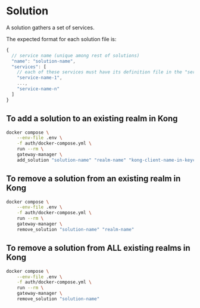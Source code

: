 # Solution

A solution gathers a set of services.

The expected format for each solution file is:

```javascript
{
  // service name (unique among rest of solutions)
  "name": "solution-name",
  "services": [
    // each of these services must have its definition file in the "service" folder
    "service-name-1",
    ...,
    "service-name-n"
  ]
}
```

## To add a solution to an existing realm in Kong

```bash
docker compose \
    --env-file .env \
    -f auth/docker-compose.yml \
    run --rm \
    gateway-manager \
    add_solution "solution-name" "realm-name" "kong-client-name-in-keycloak"
```

## To remove a solution from an existing realm in Kong

```bash
docker compose \
    --env-file .env \
    -f auth/docker-compose.yml \
    run --rm \
    gateway-manager \
    remove_solution "solution-name" "realm-name"
```

## To remove a solution from ALL existing realms in Kong

```bash
docker compose \
    --env-file .env \
    -f auth/docker-compose.yml \
    run --rm \
    gateway-manager \
    remove_solution "solution-name"
```
